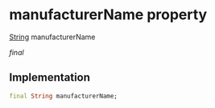 


# manufacturerName property






[String](https://api.flutter.dev/flutter/dart-core/String-class.html) manufacturerName
  
_final_






## Implementation

```dart
final String manufacturerName;


```







